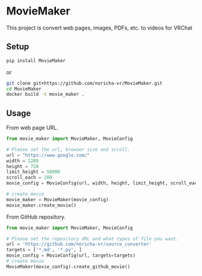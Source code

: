 # MovieMaker

This project is convert web pages, images, PDFs, etc. to videos for VRChat

## Setup

```bash
pip install MovieMaker
```

or

```bash
git clone git+https://github.com/noricha-vr/MovieMaker.git
cd MovieMaker
docker build -t movie_maker .
```

## Usage

From web page URL.

```python
from movie_maker import MovieMaker, MovieConfig

# Please set the url, browser size and scroll.
url = "https://www.google.com/"
width = 1280
height = 720
limit_height = 50000
scroll_each = 200
movie_config = MovieConfig(url, width, height, limit_height, scroll_each)

# create movie
movie_maker = MovieMaker(movie_config)
movie_maker.create_movie() 
```

From GitHub repository.

```python
from movie_maker import MovieMaker, MovieConfig

# Please set the repository URL and what types of file you want.
url = 'https://github.com/noricha-vr/source_converter'
targets = ['*.md', '*.py', ]
movie_config = MovieConfig(url, targets=targets)
# create movie
MovieMaker(movie_config).create_github_movie()
```